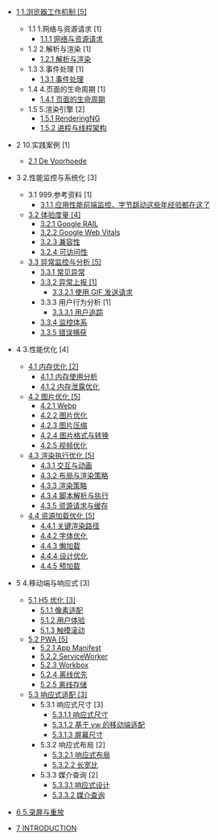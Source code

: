   - [1 1.浏览器工作机制 [5]](/1.浏览器工作机制/README.md)
    - 1.1 1.网络与资源请求 [1]
      - [1.1.1 网络与资源请求](/1.浏览器工作机制/1.网络与资源请求/网络与资源请求.md)
    - 1.2 2.解析与渲染 [1]
      - [1.2.1 解析与渲染](/1.浏览器工作机制/2.解析与渲染/解析与渲染.md)
    - 1.3 3.事件处理 [1]
      - [1.3.1 事件处理](/1.浏览器工作机制/3.事件处理/事件处理.md)
    - 1.4 4.页面的生命周期 [1]
      - [1.4.1 页面的生命周期](/1.浏览器工作机制/4.页面的生命周期/页面的生命周期.md)
    - 1.5 5.渲染引擎 [2]
      - [1.5.1 RenderingNG](/1.浏览器工作机制/5.渲染引擎/RenderingNG.md)
      - [1.5.2 进程与线程架构](/1.浏览器工作机制/5.渲染引擎/进程与线程架构.md)
  - 2 10.实践案例 [1]
    - [2.1 De Voorhoede](/10.实践案例/De%20Voorhoede.md)
  - 3 2.性能监控与系统化 [3]
    - 3.1 999.参考资料 [1]
      - [3.1.1 应用性能前端监控，字节跳动这些年经验都在这了](/2.性能监控与系统化/999.参考资料/2021-应用性能前端监控，字节跳动这些年经验都在这了.md)
    - [3.2 体验度量 [4]](/2.性能监控与系统化/体验度量/README.md)
      - [3.2.1 Google RAIL](/2.性能监控与系统化/体验度量/Google%20RAIL.md)
      - [3.2.2 Google Web Vitals](/2.性能监控与系统化/体验度量/Google%20Web%20Vitals.md)
      - [3.2.3 兼容性](/2.性能监控与系统化/体验度量/兼容性.md)
      - [3.2.4 可访问性](/2.性能监控与系统化/体验度量/可访问性.md)
    - [3.3 异常监控与分析 [5]](/2.性能监控与系统化/异常监控与分析/README.md)
      - [3.3.1 常见异常](/2.性能监控与系统化/异常监控与分析/常见异常.md)
      - [3.3.2 异常上报 [1]](/2.性能监控与系统化/异常监控与分析/异常上报/README.md)
        - [3.3.2.1 使用 GIF 发送请求](/2.性能监控与系统化/异常监控与分析/异常上报/使用%20GIF%20发送请求.md)
      - 3.3.3 用户行为分析 [1]
        - [3.3.3.1 用户追踪](/2.性能监控与系统化/异常监控与分析/用户行为分析/用户追踪.md)
      - [3.3.4 监控体系](/2.性能监控与系统化/异常监控与分析/监控体系.md)
      - [3.3.5 错误捕获](/2.性能监控与系统化/异常监控与分析/错误捕获.md)
  - 4 3.性能优化 [4]
    - [4.1 内存优化 [2]](/3.性能优化/内存优化/README.md)
      - [4.1.1 内存使用分析](/3.性能优化/内存优化/内存使用分析.md)
      - [4.1.2 内存泄露优化](/3.性能优化/内存优化/内存泄露优化.md)
    - [4.2 图片优化 [5]](/3.性能优化/图片优化/README.md)
      - [4.2.1 Webp](/3.性能优化/图片优化/Webp.md)
      - [4.2.2 图片优化](/3.性能优化/图片优化/图片优化.md)
      - [4.2.3 图片压缩](/3.性能优化/图片优化/图片压缩.md)
      - [4.2.4 图片格式与转换](/3.性能优化/图片优化/图片格式与转换.md)
      - [4.2.5 视频优化](/3.性能优化/图片优化/视频优化.md)
    - [4.3 渲染执行优化 [5]](/3.性能优化/渲染执行优化/README.md)
      - [4.3.1 交互与动画](/3.性能优化/渲染执行优化/交互与动画.md)
      - [4.3.2 布局与渲染策略](/3.性能优化/渲染执行优化/布局与渲染策略.md)
      - [4.3.3 渲染策略](/3.性能优化/渲染执行优化/渲染策略.md)
      - [4.3.4 脚本解析与执行](/3.性能优化/渲染执行优化/脚本解析与执行.md)
      - [4.3.5 资源请求与缓存](/3.性能优化/渲染执行优化/资源请求与缓存.md)
    - [4.4 资源加载优化 [5]](/3.性能优化/资源加载优化/README.md)
      - [4.4.1 关键渲染路径](/3.性能优化/资源加载优化/关键渲染路径.md)
      - [4.4.2 字体优化](/3.性能优化/资源加载优化/字体优化.md)
      - [4.4.3 懒加载](/3.性能优化/资源加载优化/懒加载.md)
      - [4.4.4 设计优化](/3.性能优化/资源加载优化/设计优化.md)
      - [4.4.5 预加载](/3.性能优化/资源加载优化/预加载.md)
  - 5 4.移动端与响应式 [3]
    - [5.1 H5 优化 [3]](/4.移动端与响应式/H5%20优化/README.md)
      - [5.1.1 像素适配](/4.移动端与响应式/H5%20优化/像素适配.md)
      - [5.1.2 用户体验](/4.移动端与响应式/H5%20优化/用户体验.md)
      - [5.1.3 触摸滚动](/4.移动端与响应式/H5%20优化/触摸滚动.md)
    - [5.2 PWA [5]](/4.移动端与响应式/PWA/README.md)
      - [5.2.1 App Manifest](/4.移动端与响应式/PWA/App%20Manifest.md)
      - [5.2.2 ServiceWorker](/4.移动端与响应式/PWA/ServiceWorker.md)
      - [5.2.3 Workbox](/4.移动端与响应式/PWA/Workbox.md)
      - [5.2.4 离线优先](/4.移动端与响应式/PWA/离线优先.md)
      - [5.2.5 离线存储](/4.移动端与响应式/PWA/离线存储.md)
    - [5.3 响应式适配 [3]](/4.移动端与响应式/响应式适配/README.md)
      - 5.3.1 响应式尺寸 [3]
        - [5.3.1.1 响应式尺寸](/4.移动端与响应式/响应式适配/响应式尺寸/响应式尺寸.md)
        - [5.3.1.2 基于 vw 的移动端适配](/4.移动端与响应式/响应式适配/响应式尺寸/基于%20vw%20的移动端适配.md)
        - [5.3.1.3 屏幕尺寸](/4.移动端与响应式/响应式适配/响应式尺寸/屏幕尺寸.md)
      - 5.3.2 响应式布局 [2]
        - [5.3.2.1 响应式布局](/4.移动端与响应式/响应式适配/响应式布局/响应式布局.md)
        - [5.3.2.2 长宽比](/4.移动端与响应式/响应式适配/响应式布局/长宽比.md)
      - 5.3.3 媒介查询 [2]
        - [5.3.3.1 响应式设计](/4.移动端与响应式/响应式适配/媒介查询/响应式设计.md)
        - [5.3.3.2 媒介查询](/4.移动端与响应式/响应式适配/媒介查询/媒介查询.md)
  - [6 5.录屏与重放](/5.录屏与重放/README.md)
    
  - [7 INTRODUCTION](/INTRODUCTION.md)